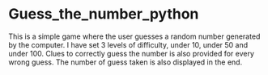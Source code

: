 # Guess_the_number_python
This is a simple game where the user guesses a random number generated by the computer.
I have set 3 levels of difficulty, under 10, under 50 and under 100.
Clues to correctly guess the number is also provided for every wrong guess.
The number of guess taken is also displayed in the end.
